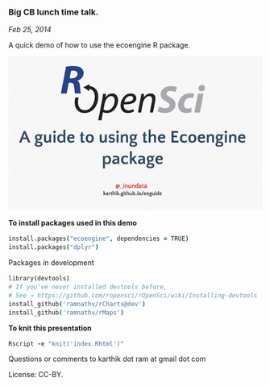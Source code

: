 ### Big CB lunch time talk.  
_Feb 25, 2014_

A quick demo of how to use the ecoengine R package.



[![](slides.png)](http://karthik.github.io/eeguide/)




__To install packages used in this demo__

```coffee
install.packages("ecoengine", dependencies = TRUE)
install.packages("dplyr")
```

Packages in development

```coffee
library(devtools)
# If you've never installed devtools before,
# See → https://github.com/ropensci/rOpenSci/wiki/Installing-devtools
install_github('ramnathv/rCharts@dev')
install_github('ramnathv/rMaps')
```

__To knit this presentation__

```coffee
Rscript -e "knit('index.Rhtml')"
```

Questions or comments to karthik dot ram at gmail dot com


License: CC-BY.